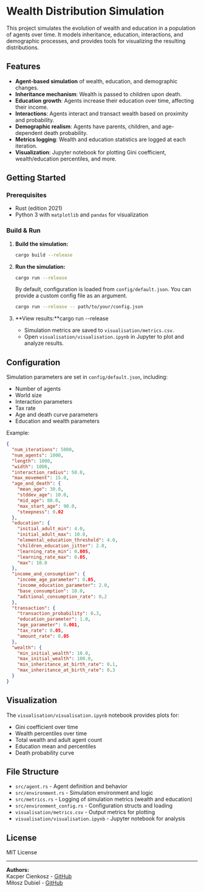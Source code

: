 # Wealth Distribution Simulation

This project simulates the evolution of wealth and education in a population of agents over time. It models inheritance, education, interactions, and demographic processes, and provides tools for visualizing the resulting distributions.

## Features

- **Agent-based simulation** of wealth, education, and demographic changes.
- **Inheritance mechanism**: Wealth is passed to children upon death.
- **Education growth**: Agents increase their education over time, affecting their income.
- **Interactions**: Agents interact and transact wealth based on proximity and probability.
- **Demographic realism**: Agents have parents, children, and age-dependent death probability.
- **Metrics logging**: Wealth and education statistics are logged at each iteration.
- **Visualization**: Jupyter notebook for plotting Gini coefficient, wealth/education percentiles, and more.

## Getting Started

### Prerequisites

- Rust (edition 2021)
- Python 3 with `matplotlib` and `pandas` for visualization

### Build & Run

1. **Build the simulation:**

    ```sh
    cargo build --release
    ```

2. **Run the simulation:**

    ```sh
    cargo run --release
    ```

    By default, configuration is loaded from `config/default.json`. You can provide a custom config file as an argument.

    ```sh
    cargo run --release -- path/to/your/config.json
    ```

3. **View results:**cargo run --release
    - Simulation metrics are saved to `visualisation/metrics.csv`.
    - Open `visualisation/visualisation.ipynb` in Jupyter to plot and analyze results.

## Configuration

Simulation parameters are set in `config/default.json`, including:

- Number of agents
- World size
- Interaction parameters
- Tax rate
- Age and death curve parameters
- Education and wealth parameters

Example:

```json
{
  "num_iterations": 5000,
  "num_agents": 1000,
  "length": 1000,
  "width": 1000,
  "interaction_radius": 50.0,
  "max_movement": 15.0,
  "age_and_death": {
    "mean_age": 30.0,
    "stddev_age": 10.0,
    "mid_age": 80.0,
    "max_start_age": 90.0,
    "steepness": 0.02
  },
  "education": {
    "initial_adult_min": 4.0,
    "initial_adult_max": 10.0,
    "elemental_education_threshold": 4.0,
    "children_education_jitter": 2.0,
    "learning_rate_min": 0.005,
    "learning_rate_max": 0.05,
    "max": 10.0
  },
  "income_and_consumption": {
    "income_age_parameter": 0.05,
    "income_education_parameter": 2.0,
    "base_consumption": 10.0,
    "aditional_consumption_rate": 0.2
  },
  "transaction": {
    "transaction_probability": 0.3,
    "education_parameter": 1.0,
    "age_parameter": 0.001,
    "tax_rate": 0.05,
    "amount_rate": 0.05
  },
  "wealth": {
    "min_initial_wealth": 10.0,
    "max_initial_wealth": 100.0,
    "min_inheritance_at_birth_rate": 0.1,
    "max_inheritance_at_birth_rate": 0.3
  }
}
```

## Visualization

The `visualisation/visualisation.ipynb` notebook provides plots for:

- Gini coefficient over time
- Wealth percentiles over time
- Total wealth and adult agent count
- Education mean and percentiles
- Death probability curve

## File Structure

- `src/agent.rs` - Agent definition and behavior
- `src/environment.rs` - Simulation environment and logic
- `src/metrics.rs` - Logging of simulation metrics (wealth and education)
- `src/environment_config.rs` - Configuration structs and loading
- `visualisation/metrics.csv` - Output metrics for plotting
- `visualisation/visualisation.ipynb` - Jupyter notebook for analysis

## License

MIT License

---

**Authors:**  
Kacper Cienkosz - [GitHub](https://github.com/kacienk)  
Miłosz Dubiel - [GitHub](https://github.com/dubielel)
